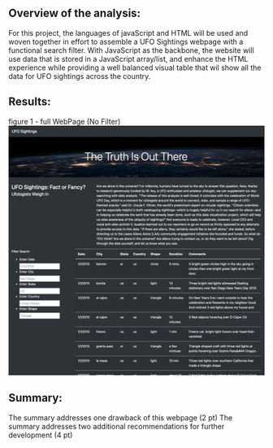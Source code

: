 ## Overview of the analysis:

For this project, the languages of javaScript and HTML will be used and woven together in effort to assemble a UFO Sightings webpage with a functional search filter. With JavaScript as the backbone, the website will use data that is stored in a JavaScript array/list, and enhance the HTML experience while providing a well balanced visual table that wil show all the data for UFO sightings across the country.

## Results:

figure 1 - full WebPage (No Filter)
![Full_Page.png](https://github.com/Calebmkelly/UFOs/blob/main/Images/Full_Page.png)

## Summary:
The summary addresses one drawback of this webpage (2 pt)
The summary addresses two additional recommendations for further development (4 pt)
